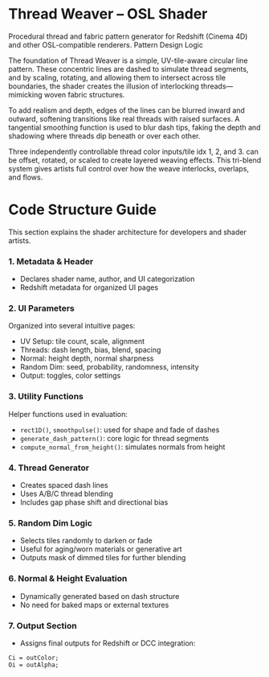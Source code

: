 # Thread Weaver – OSL Shader

Procedural thread and fabric pattern generator for Redshift (Cinema 4D) and other OSL-compatible renderers.
Pattern Design Logic

The foundation of Thread Weaver is a simple, UV-tile-aware circular line pattern. These concentric lines are dashed to simulate thread segments, and by scaling, rotating, and allowing them to intersect across tile boundaries, the shader creates the illusion of interlocking threads—mimicking woven fabric structures.

To add realism and depth, edges of the lines can be blurred inward and outward, softening transitions like real threads with raised surfaces. A tangential smoothing function is used to blur dash tips, faking the depth and shadowing where threads dip beneath or over each other.

Three independently controllable thread color inputs/tile idx 1, 2, and 3. can be offset, rotated, or scaled to create layered weaving effects. This tri-blend system gives artists full control over how the weave interlocks, overlaps, and flows.


# Code Structure Guide

This section explains the shader architecture for developers and shader artists.

### 1. Metadata & Header

- Declares shader name, author, and UI categorization
- Redshift metadata for organized UI pages

### 2. UI Parameters

Organized into several intuitive pages:

- UV Setup: tile count, scale, alignment
- Threads: dash length, bias, blend, spacing
- Normal: height depth, normal sharpness
- Random Dim: seed, probability, randomness, intensity
- Output: toggles, color settings

### 3. Utility Functions

Helper functions used in evaluation:

- `rect1D()`, `smoothpulse()`: used for shape and fade of dashes
- `generate_dash_pattern()`: core logic for thread segments
- `compute_normal_from_height()`: simulates normals from height

### 4. Thread Generator

- Creates spaced dash lines
- Uses A/B/C thread blending
- Includes gap phase shift and directional bias

### 5. Random Dim Logic

- Selects tiles randomly to darken or fade
- Useful for aging/worn materials or generative art
- Outputs mask of dimmed tiles for further blending

### 6. Normal & Height Evaluation

- Dynamically generated based on dash structure
- No need for baked maps or external textures

### 7. Output Section

- Assigns final outputs for Redshift or DCC integration:
```osl
Ci = outColor;
Oi = outAlpha;
